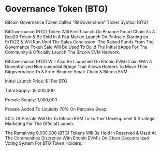 # Governance Token (BTG)

Bitcoin Governance Token Called "BitGovernance" Ticker Symbol (BTG)

BitGovernance (BTG) Token Will First Launch On Binance Smart Chain As A Bep20 Token & Be Sold In A Fair Market Launch On Pinksale Starting on 9/11/22 & Will Run Until The Sales Conclusion. The Raised Funds From The Governance Token Sale Will Be Used To Build The Initial dApps For The Community & Officially Launch The Bitcoin EVM Network.&#x20;

BitGovernance (BTG) Will Also Be Launched On Bitcoin EVM Chain With A Decentralized Non-custodial Bridge That Allows Holders To Move Their Bitgovernance To & From Binance Smart Chain & Bitcoin EVM.&#x20;

Initial Launch Price: $1 Per BTG

Total Supply: 10,000,000

Presale Supply: 1,000,000

Presale Added To Liquidity 70% On Pancake Swap.

30% Of Presale Will Go To Bitcoin EVM To Further Development & Strategic Marketing For The Official Launch.

The Remaining 9,000,000 (BTG) Tokens Will Be Held In Reserved & Used At The Communities Discretion With Bitcoin EVM's On Chain Decentralized Voting System For BTG Token Holders.

